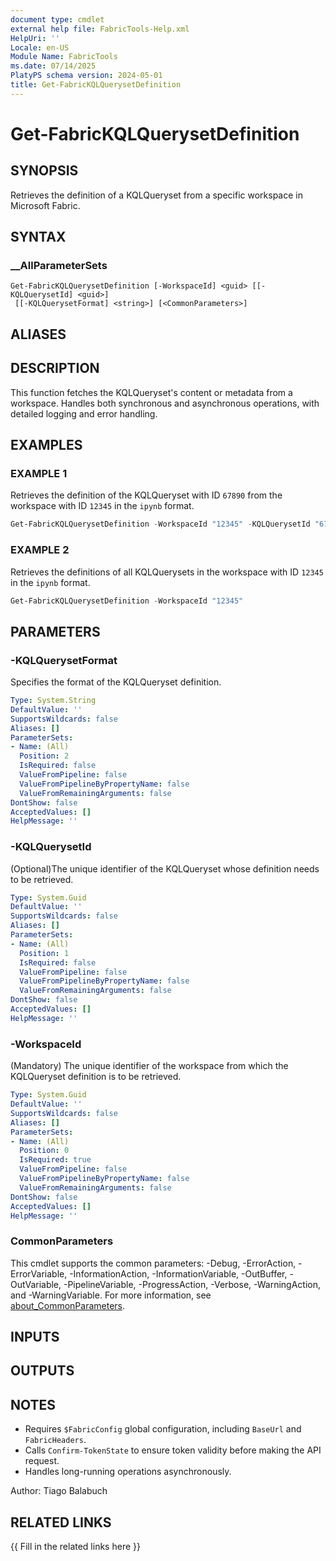 ```yaml
---
document type: cmdlet
external help file: FabricTools-Help.xml
HelpUri: ''
Locale: en-US
Module Name: FabricTools
ms.date: 07/14/2025
PlatyPS schema version: 2024-05-01
title: Get-FabricKQLQuerysetDefinition
---
```


# Get-FabricKQLQuerysetDefinition

## SYNOPSIS

Retrieves the definition of a KQLQueryset from a specific workspace in Microsoft Fabric.

## SYNTAX

### __AllParameterSets

```
Get-FabricKQLQuerysetDefinition [-WorkspaceId] <guid> [[-KQLQuerysetId] <guid>]
 [[-KQLQuerysetFormat] <string>] [<CommonParameters>]
```

## ALIASES

## DESCRIPTION

This function fetches the KQLQueryset's content or metadata from a workspace.
Handles both synchronous and asynchronous operations, with detailed logging and error handling.

## EXAMPLES

### EXAMPLE 1

Retrieves the definition of the KQLQueryset with ID `67890` from the workspace with ID `12345` in the `ipynb` format.

```powershell
Get-FabricKQLQuerysetDefinition -WorkspaceId "12345" -KQLQuerysetId "67890"
```

### EXAMPLE 2

Retrieves the definitions of all KQLQuerysets in the workspace with ID `12345` in the `ipynb` format.

```powershell
Get-FabricKQLQuerysetDefinition -WorkspaceId "12345"
```

## PARAMETERS

### -KQLQuerysetFormat

Specifies the format of the KQLQueryset definition.

```yaml
Type: System.String
DefaultValue: ''
SupportsWildcards: false
Aliases: []
ParameterSets:
- Name: (All)
  Position: 2
  IsRequired: false
  ValueFromPipeline: false
  ValueFromPipelineByPropertyName: false
  ValueFromRemainingArguments: false
DontShow: false
AcceptedValues: []
HelpMessage: ''
```

### -KQLQuerysetId

(Optional)The unique identifier of the KQLQueryset whose definition needs to be retrieved.

```yaml
Type: System.Guid
DefaultValue: ''
SupportsWildcards: false
Aliases: []
ParameterSets:
- Name: (All)
  Position: 1
  IsRequired: false
  ValueFromPipeline: false
  ValueFromPipelineByPropertyName: false
  ValueFromRemainingArguments: false
DontShow: false
AcceptedValues: []
HelpMessage: ''
```

### -WorkspaceId

(Mandatory) The unique identifier of the workspace from which the KQLQueryset definition is to be retrieved.

```yaml
Type: System.Guid
DefaultValue: ''
SupportsWildcards: false
Aliases: []
ParameterSets:
- Name: (All)
  Position: 0
  IsRequired: true
  ValueFromPipeline: false
  ValueFromPipelineByPropertyName: false
  ValueFromRemainingArguments: false
DontShow: false
AcceptedValues: []
HelpMessage: ''
```

### CommonParameters

This cmdlet supports the common parameters: -Debug, -ErrorAction, -ErrorVariable,
-InformationAction, -InformationVariable, -OutBuffer, -OutVariable, -PipelineVariable,
-ProgressAction, -Verbose, -WarningAction, and -WarningVariable. For more information, see
[about_CommonParameters](https://go.microsoft.com/fwlink/?LinkID=113216).

## INPUTS

## OUTPUTS

## NOTES

- Requires `$FabricConfig` global configuration, including `BaseUrl` and `FabricHeaders`.
- Calls `Confirm-TokenState` to ensure token validity before making the API request.
- Handles long-running operations asynchronously.

Author: Tiago Balabuch

## RELATED LINKS

{{ Fill in the related links here }}

